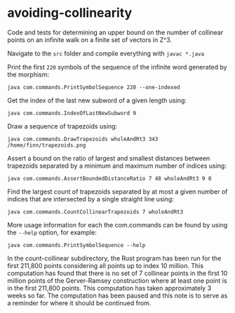 # avoiding-collinearity
Code and tests for determining an upper bound on the number of collinear points on an infinite walk on a finite set of vectors in Z^3.

Navigate to the `src` folder and compile everything with `javac *.java`

Print the first `220` symbols of the sequence of the infinite word generated by the morphism:

```java com.commands.PrintSymbolSequence 220 --one-indexed```

Get the index of the last new subword of a given length using:

```java com.commands.IndexOfLastNewSubword 9```

Draw a sequence of trapezoids using:

  ```java com.commands.DrawTrapezoids wholeAndRt3 343 /home/finn/trapezoids.png```

Assert a bound on the ratio of largest and smallest distances between trapezoids separated by a minimum and maximum number of indices using:

  ```java com.commands.AssertBoundedDistanceRatio 7 48 wholeAndRt3 9 0```
  
Find the largest count of trapezoids separated by at most a given number of indices that are intersected by a single straight line using:

  ```java com.commands.CountCollinearTrapezoids 7 wholeAndRt3```

More usage information for each the com.commands can be found by using the `--help` option, for example: 

```java com.commands.PrintSymbolSequence --help```

In the count-collinear subdirectory, the Rust program has been run for the first 211,800 points considering all points up to index 10 million. This computation has found that there is no set of 7 collinear points in the first 10 million points of the Gerver-Ramsey construction where at least one point is in the first 211,800 points. This computation has taken approximately 3 weeks so far. The computation has been paused and this note is to serve as a reminder for where it should be continued from.
